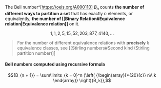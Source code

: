 The Bell number^[https://oeis.org/A000110] $B_{n}$ counts **the number of different ways to partition a set** that has exactly $n$ elements, or equivalently, **the number of [[Binary Relation#Equivalence relation|Equivalence relation]]** on it.

$$1, 1, 2, 5, 15, 52, 203, 877, 4140, ...$$

>For the number of different equivalence relations with **precisely** $k$ equivalence classes, see [[Stirling numbers#Second kind (Stirling partition number)]]


#### Bell numbers computed using recursive formula
$${B_{n + 1}} = \sum\limits_{k = 0}^n {\left( {\begin{array}{*{20}{c}}
n\\
k
\end{array}} \right){B_k}},$$


